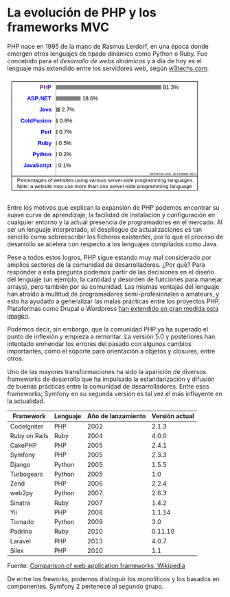 # La evolución de PHP y los frameworks MVC

PHP nace en 1995 de la mano de Rasmus Lerdorf, en una época donde emergen otros lenguajes de tipado dinámico como Python o Ruby. Fue concebido para el *desarrollo de webs dinámicas* y a día de hoy es el lenguaje más extendido entre los servidores web, según [w3techs.com](http://w3techs.com).

![Lenguajes más usados por servidores web](lenguajes-mas-usados.png "Lenguajes más usados por servidores web")

Entre los motivos que explican la expansión de PHP podemos encontrar su suave curva de aprendizaje, la facilidad de instalación y configuración en cualquier entorno y la actual presencia de programadores en el mercado. Al ser un lenguaje interpretado, el despliegue de actualizaciones es tan sencillo como sobreescribir los ficheros existentes, por lo que el proceso de desarrollo se acelera con respecto a los lenguajes compilados como Java.

Pese a todos estos logros, PHP sigue estando muy mal considerado por amplios sectores de la comunidad de desarrolladores. ¿Por qué? Para responder a esta pregunta podemos partir de las decisiones en el diseño del lenguaje (un ejemplo, la cantidad y desorden de funciones para manejar arrays), pero también por su comunidad. Las mismas ventajas del lenguaje han atraído a multitud de programadores semi-profesionales o amateurs, y esto ha ayudado a generalizar las malas prácticas entre los proyectos PHP. Plataformas como Drupal o Wordpress [han extendido en gran medida esta imagen](https://api.drupal.org/api/drupal/modules%21user%21user.module/function/user_save/7).

Podemos decir, sin embargo, que la comunidad PHP ya ha superado el punto de inflexión y empieza a remontar. La versión 5.0 y posteriores han intentado enmendar los errores del pasado con algunos cambios importantes, como el soporte para orientación a objetos y closures, entre otros.

Uno de las mayores transformaciones ha sido la aparición de diversos frameworks de desarrollo que ha impulsado la estandarización y difusión de buenas prácticas entre la comunidad de desarrolladores. Entre esos frameworks, Symfony en su segunda versión es tal vez el más influyente en la actualidad.


| Framework   | Lenguaje  | Año de lanzamiento | Versión actual |
|-------------|-----------|--------------------|----------------|
| CodeIgniter |      PHP  |               2002 |    2.1.3       |
| Ruby on Rails |   Ruby  |               2004 |    4.0.0       |
| CakePHP     |      PHP  |               2005 |    2.4.1       |
| Symfony     |      PHP  |               2005 |    2.3.3       |
| Django      |   Python  |               2005 |    1.5.5       |
| Turbogears  |   Python  |               2005 |    1.0         |
| Zend        |      PHP  |               2006 |    2.2.4       |
| web2py      |   Python  |               2007 |    2.6.3       |
| Sinatra     |     Ruby  |               2007 |    1.4.2       |
| Yii         |      PHP  |               2008 |    1.1.14      |
| Tornado     |   Python  |               2009 |    3.0         |
| Padrino     |     Ruby  |               2010 |    0.11.10     |
| Laravel     |      PHP  |               2013 |    4.0.7       |
| Silex       |      PHP  |               2010 |    1.1         |


Fuente: [Comparison of web application frameworks, Wikipedia](http://en.wikipedia.org/wiki/Comparison_of_web_application_frameworks)

De entre los freworks, podemos distinguir los monolíticos y los basados en componentes. Symfony 2 pertenece al segundo grupo.

